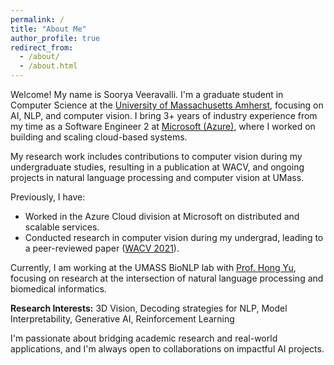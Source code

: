 ```yaml
---
permalink: /
title: "About Me"
author_profile: true
redirect_from: 
  - /about/
  - /about.html
---
```


Welcome! My name is Soorya Veeravalli. I'm a graduate student in Computer Science at the [University of Massachusetts Amherst](https://www.umass.edu), focusing on AI, NLP, and computer vision. I bring 3+ years of industry experience from my time as a Software Engineer 2 at [Microsoft (Azure)](https://azure.microsoft.com), where I worked on building and scaling cloud-based systems.

My research work includes contributions to computer vision during my undergraduate studies, resulting in a publication at WACV, and ongoing projects in natural language processing and computer vision at UMass.

Previously, I have:
- Worked in the Azure Cloud division at Microsoft on distributed and scalable services.
- Conducted research in computer vision during my undergrad, leading to a peer-reviewed paper ([WACV 2021](https://saisoorya2000.github.io/GlocalNet/)).

Currently, I am working at the UMASS BioNLP lab with [Prof. Hong Yu](https://www.cics.umass.edu/about/directory/hong-yu), focusing on research at the intersection of natural language processing and biomedical informatics.

**Research Interests:** 3D Vision, Decoding strategies for NLP, Model Interpretability, Generative AI, Reinforcement Learning

I'm passionate about bridging academic research and real-world applications, and I'm always open to collaborations on impactful AI projects.
